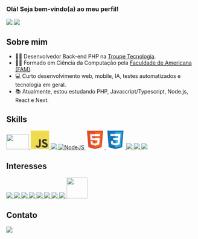 ### Olá! Seja bem-vindo(a) ao meu perfil!

<div>
  <img src="https://github-readme-stats.vercel.app/api/top-langs/?username=tiago0br&layout=compact" height="180em" />
  <img src="https://github-readme-stats.vercel.app/api?username=tiago0br&show_icons=true&theme=onedark" height="180em" />
</div>

## Sobre mim

- 👨‍💻 Desenvolvedor Back-end PHP na [Troupe Tecnologia](https://troupebrasil.com.br/solucoes-digitais/).
- 👨‍🎓 Formado em Ciência da Computação pela [Faculdade de Americana (FAM)](https://www.fam.br/).
- 💻 Curto desenvolvimento web, mobile, IA, testes automatizados e tecnologia em geral.
- 📚 Atualmente, estou estudando PHP, Javascript/Typescript, Node.js, React e Next.

## Skills
<div>
  <a href="https://www.php.net/" title="PHP" target="_blank">
    <img src="https://upload.wikimedia.org/wikipedia/commons/thumb/3/31/Webysther_20160423_-_Elephpant.svg/2560px-Webysther_20160423_-_Elephpant.svg.png" height="40px" width="60px" />
  </a>
  
  <a href="https://developer.mozilla.org/pt-BR/docs/Web/JavaScript" target="_blank" title="Javascript">
    <img src="https://raw.githubusercontent.com/devicons/devicon/master/icons/javascript/javascript-original.svg" heigth="50px" width="50px" />
  </a>

  <a href="https://www.typescriptlang.org" target="_blank" title="Typescript">
    <img src="https://upload.wikimedia.org/wikipedia/commons/thumb/4/4c/Typescript_logo_2020.svg/1200px-Typescript_logo_2020.svg.png" heigth="50px" width="50px" />
  </a>

  <a href="https://nodejs.org/en/">
    <img src="https://cdn.jsdelivr.net/gh/devicons/devicon/icons/nodejs/nodejs-original.svg" heigth="50px" width="50px" title="NodeJS" />
  </a>
  
  <a href="https://developer.mozilla.org/pt-BR/docs/Web/HTML" target="_blank" title="HTML5">
    <img src="https://raw.githubusercontent.com/devicons/devicon/master/icons/html5/html5-original.svg" heigth="50px" width="50px" />
  </a>
  
  <a href="https://developer.mozilla.org/pt-BR/docs/Web/CSS" target="_blank" title="CSS3">
    <img src="https://raw.githubusercontent.com/devicons/devicon/master/icons/css3/css3-original.svg" heigth="50px" width="50px" />
  </a>
  
  <a href="https://git-scm.com/" target="_blank" title="Git">
    <img src="https://cdn.jsdelivr.net/gh/devicons/devicon/icons/git/git-original.svg" heigth="50px" width="50px" />
  </a>

  <a href="https://www.cypress.io/" target="_blank" title="Cypress">
    <img src="https://static-00.iconduck.com/assets.00/cypress-icon-512x512-ovcrvspz.png" heigth="55px" width="55px" />
  </a>
  
  <a href="https://playwright.dev/" target="_blank" title="Playwright">
    <img src="https://playwright.dev/img/playwright-logo.svg" heigth="55px" width="55px" />
  </a>
</div>

## Interesses
<div>
  <a href="https://laravel.com/" target="_blank" title="Laravel">
    <img src="https://laravel.com/img/logomark.min.svg" heigth="50px" width="50px"" />
  </a>
  <a href="https://symfony.com/" target="_blank" title="Simfony">
    <img src="https://avatars.githubusercontent.com/u/143937?s=200&v=4" heigth="45px" width="50px" />
  </a>
  <a href="https://codeigniter.com/" target="_blank" title="CodeIgniter">
    <img src="https://cdn.worldvectorlogo.com/logos/codeigniter.svg" heigth="50px" width="50px"  />
  </a>
  <a href="https://pt-br.reactjs.org/" target="_blank" title="ReactJS">
    <img src="https://cdn.jsdelivr.net/gh/devicons/devicon/icons/react/react-original-wordmark.svg" heigth="50px" width="50px" />
  </a>
  <a href="https://nextjs.org/" target="_blank" title="NextJS">
    <img src="https://www.drupal.org/files/project-images/nextjs-icon-dark-background.png" heigth="50px" width="50px" />
  </a>
  <a href="https://nestjs.com/" target="_blank" title="NestJS" >
    <img src="https://d33wubrfki0l68.cloudfront.net/e937e774cbbe23635999615ad5d7732decad182a/26072/logo-small.ede75a6b.svg" heigth="50px" width="50px"/>
  </a>
  <a href="https://www.java.com/pt-BR/" target="_blank" title="Java">
    <img src="https://cdn.jsdelivr.net/gh/devicons/devicon/icons/java/java-original-wordmark.svg" heigth="50px" width="50px" />
  </a>
  <a href="https://www.python.org/" target="_blank" title="Python">
    <img src="https://cdn.jsdelivr.net/gh/devicons/devicon/icons/python/python-original.svg" heigth="50px" width="50px" />
  </a>
  <a href="https://www.docker.com/" title="Docker" target="_blank">
    <img src="https://www.zadara.com/wp-content/uploads/docker.png" height="55px" width="55px" />
  </a>
</div>

## Contato
<div>
  <a href="https://www.linkedin.com/in/tiago-lopes-7ab0b71a4/" target="_blank">
    <img src="https://img.shields.io/badge/LinkedIn-0077B5?style=for-the-badge&logo=linkedin&logoColor=white" heigth="80px" width="150px" />
  </a>
</div>
